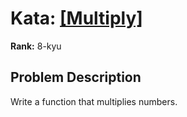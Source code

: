 # Kata: [\[Multiply\]](https://www.codewars.com/kata/50654ddff44f800200000004)

**Rank:** 8-kyu

## Problem Description
Write a function that multiplies numbers.
